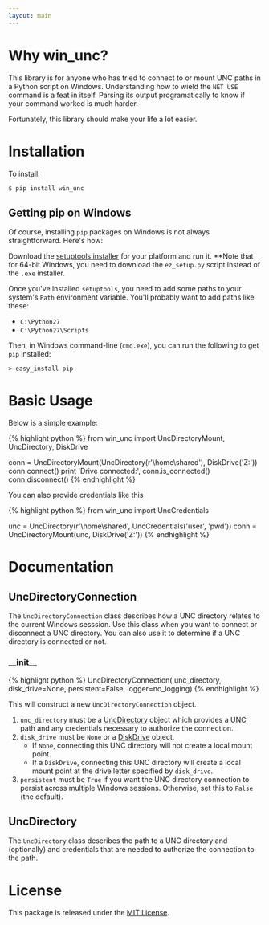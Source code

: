 ```yaml
---
layout: main
---
```


Why win_unc?
============

This library is for anyone who has tried to connect to or mount UNC paths in a Python
script on Windows. Understanding how to wield the `NET USE` command is a feat
in itself. Parsing its output programatically to know if your command worked is much
harder.

Fortunately, this library should make your life a lot easier.


Installation
============

To install:

    $ pip install win_unc


Getting pip on Windows
----------------------

Of course, installing `pip` packages on Windows is not always straightforward.
Here's how:

Download the [setuptools installer](http://pypi.python.org/pypi/setuptools) for your platform and
run it. **Note that for 64-bit Windows, you need to download the `ez_setup.py` script instead of
the `.exe` installer.

Once you've installed `setuptools`, you need to add some paths to your system's `Path`
environment variable. You'll probably want to add paths like these:
  * `C:\Python27`
  * `C:\Python27\Scripts`

Then, in Windows command-line (`cmd.exe`), you can run the following to get `pip`
installed:

    > easy_install pip


Basic Usage
===========

Below is a simple example:

{% highlight python %}
from win_unc import UncDirectoryMount, UncDirectory, DiskDrive

conn = UncDirectoryMount(UncDirectory(r'\\home\shared'), DiskDrive('Z:'))
conn.connect()
print 'Drive connected:', conn.is_connected()
conn.disconnect()
{% endhighlight %}

You can also provide credentials like this

{% highlight python %}
from win_unc import UncCredentials

unc = UncDirectory(r'\\home\shared', UncCredentials('user', 'pwd'))
conn = UncDirectoryMount(unc, DiskDrive('Z:'))
{% endhighlight %}


Documentation
=============

UncDirectoryConnection
----------------------

The `UncDirectoryConnection` class describes how a UNC directory relates to the current
Windows sesssion. Use this class when you want to connect or disconnect a UNC directory. You can
also use it to determine if a UNC directory is connected or not.


### \_\_init\_\_

{% highlight python %}
UncDirectoryConnection(
    unc_directory,
    disk_drive=None,
    persistent=False,
    logger=no_logging)
{% endhighlight %}

This will construct a new `UncDirectoryConnection` object.

1. `unc_directory` must be a [UncDirectory](#uncdirectory) object which provides a UNC path and
   any credentials necessary to authorize the connection.
2. `disk_drive` must be `None` or a [DiskDrive](#diskdrive) object.
   * If `None`, connecting this UNC directory will not create a local mount point.
   * If a `DiskDrive`, connecting this UNC directory will create a local mount point at the drive
     letter specified by `disk_drive`.
3. `persistent` must be `True` if you want the UNC directory connection to persist across multiple
   Windows sessions. Otherwise, set this to `False` (the default).


UncDirectory
------------

The `UncDirectory` class describes the path to a UNC directory and (optionally) and credentials
that are needed to authorize the connection to the path.

License
=======
This package is released under the [MIT License](http://www.opensource.org/licenses/mit-license.php).
